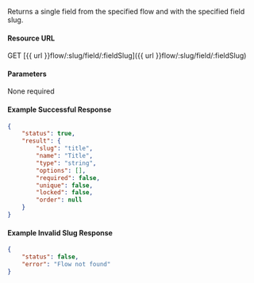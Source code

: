 <!--
@title Get single field for a flow by slug
@author Moltin Ltd
@description Get a single field from a flow
@order 15.2.2

@sidebar 1
@family Flow/Field
@rate No
@auth Yes
@format JSON
@http GET
@version beta
-->
Returns a single field from the specified flow and with the specified field slug.

#### Resource URL
GET [{{ url }}flow/:slug/field/:fieldSlug]({{ url }}flow/:slug/field/:fieldSlug)


#### Parameters
None required

<!--code-->
#### Example Successful Response
``` json
{
    "status": true,
    "result": {
        "slug": "title",
        "name": "Title",
        "type": "string",
        "options": [],
        "required": false,
        "unique": false,
        "locked": false,
        "order": null
    }
}
```

#### Example Invalid Slug Response
``` json
{
    "status": false,
    "error": "Flow not found"
}
```
<!--/code-->
